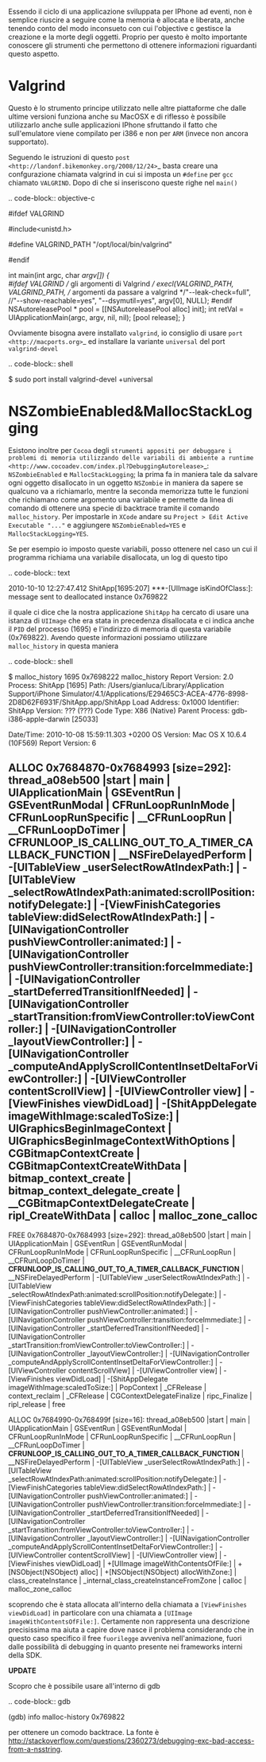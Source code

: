 <!--
.. title: IPhone e debugging dei problemi di memoria
.. slug: iphone-e-debugging-dei-problemi-di-memoria
.. date: 2010-10-10 00:00:00
.. tags: 
.. category: 
.. link: 
.. description: 
.. type: text
-->

Essendo il ciclo di una applicazione sviluppata per IPhone ad eventi, non è semplice riuscire a seguire come la memoria è allocata e liberata, anche tenendo conto del modo inconsueto con cui l'objective c gestisce la creazione e la morte degli oggetti. Proprio per questo è molto importante conoscere gli strumenti che permettono di ottenere informazioni riguardanti questo aspetto.

Valgrind
========

Questo è lo strumento principe utilizzato nelle altre piattaforme che dalle ultime versioni funziona anche su MacOSX e di riflesso è possibile utilizzarlo anche sulle applicazioni IPhone sfruttando il fatto che sull'emulatore viene compilato per i386 e non per ``ARM`` (invece non ancora supportato).

Seguendo le istruzioni di questo `post <http://landonf.bikemonkey.org/2008/12/24>`_ basta creare una confgurazione chiamata valgrind in cui si imposta un ``#define`` per ``gcc`` chiamato ``VALGRIND``. Dopo di che si inseriscono queste righe nel ``main()``

.. code-block:: objective-c

 #ifdef VALGRIND

 #include<unistd.h>

 #define VALGRIND_PATH "/opt/local/bin/valgrind"

 #endif

 int main(int argc, char *argv[]) {               
 #ifdef VALGRIND
       /* gli argomenti di Valgrind */
       execl(VALGRIND_PATH, VALGRIND_PATH,
        /* argomenti da passare a valgrind */"--leak-check=full",
                 //"--show-reachable=yes",
                 "--dsymutil=yes", argv[0], NULL);
 #endif
     NSAutoreleasePool * pool = [[NSAutoreleasePool alloc] init];
     int retVal = UIApplicationMain(argc, argv, nil, nil);
     [pool release];
 }

Ovviamente bisogna avere installato ``valgrind``, io consiglio di usare `port <http://macports.org>`_ ed installare la variante ``universal`` del port ``valgrind-devel``

.. code-block:: shell

 $ sudo port install valgrind-devel +universal


NSZombieEnabled&MallocStackLogging
==================================

Esistono inoltre per ``Cocoa`` degli `strumenti appositi per debuggare i problemi di memoria utilizzando delle variabili di ambiente a runtime <http://www.cocoadev.com/index.pl?DebuggingAutorelease>`_: ``NSZombieEnabled`` e ``MallocStackLogging``; la prima fa in maniera tale da salvare ogni oggetto disallocato in un oggetto ``NSZombie`` in maniera da sapere se qualcuno va a richiamarlo, mentre la seconda memorizza tutte le funzioni che richiamano come argomento una variabile e permette da linea di comando di ottenere una specie di backtrace tramite il comando ``malloc_history``. Per impostarle in ``XCode`` andare su ``Project > Edit Active Executable "..."`` e aggiungere ``NSZombieEnabled=YES`` e ``MallocStackLogging=YES``.

Se per esempio io imposto queste variabili, posso ottenere nel caso un cui il programma richiama una variabile disallocata, un log di questo tipo

.. code-block:: text

  2010-10-10 12:27:47.412 ShitApp[1695:207] ***-[UIImage isKindOfClass:]: message sent to deallocated instance 0x769822

il quale ci dice che la nostra applicazione ``ShitApp`` ha cercato di usare una istanza di ``UIImage`` che era stata in precedenza disallocata e ci indica anche il ``PID`` del processo (1695) e l'indirizzo di memoria di questa variabile (0x769822). Avendo queste informazioni possiamo utilizzare ``malloc_history`` in questa maniera

.. code-block:: shell

 $ malloc_history 1695 0x7698222
 malloc_history Report Version:  2.0
 Process:         ShitApp [1695]
 Path:            /Users/gianluca/Library/Application Support/iPhone Simulator/4.1/Applications/E29465C3-ACEA-4776-8998-2D8D62F6931F/ShitApp.app/ShitApp
 Load Address:    0x1000
 Identifier:      ShitApp
 Version:         ??? (???)
 Code Type:       X86 (Native)
 Parent Process:  gdb-i386-apple-darwin [25033]

 Date/Time:       2010-10-08 15:59:11.303 +0200
 OS Version:      Mac OS X 10.6.4 (10F569)
 Report Version:  6


 ALLOC 0x7684870-0x7684993 [size=292]: thread_a08eb500 |start | main | UIApplicationMain | GSEventRun | GSEventRunModal | CFRunLoopRunInMode | CFRunLoopRunSpecific | __CFRunLoopRun | __CFRunLoopDoTimer | __CFRUNLOOP_IS_CALLING_OUT_TO_A_TIMER_CALLBACK_FUNCTION__ | __NSFireDelayedPerform | -[UITableView _userSelectRowAtIndexPath:] | -[UITableView _selectRowAtIndexPath:animated:scrollPosition:notifyDelegate:] | -[ViewFinishCategories tableView:didSelectRowAtIndexPath:] | -[UINavigationController pushViewController:animated:] | -[UINavigationController pushViewController:transition:forceImmediate:] | -[UINavigationController _startDeferredTransitionIfNeeded] | -[UINavigationController _startTransition:fromViewController:toViewController:] | -[UINavigationController _layoutViewController:] | -[UINavigationController _computeAndApplyScrollContentInsetDeltaForViewController:] | -[UIViewController contentScrollView] | -[UIViewController view] | -[ViewFinishes viewDidLoad] | -[ShitAppDelegate imageWithImage:scaledToSize:] | UIGraphicsBeginImageContext | UIGraphicsBeginImageContextWithOptions | CGBitmapContextCreate | CGBitmapContextCreateWithData | bitmap_context_create | bitmap_context_delegate_create | __CGBitmapContextDelegateCreate | ripl_CreateWithData | calloc | malloc_zone_calloc 
 ----
 FREE  0x7684870-0x7684993 [size=292]: thread_a08eb500 |start | main | UIApplicationMain | GSEventRun | GSEventRunModal | CFRunLoopRunInMode | CFRunLoopRunSpecific | __CFRunLoopRun | __CFRunLoopDoTimer | __CFRUNLOOP_IS_CALLING_OUT_TO_A_TIMER_CALLBACK_FUNCTION__ | __NSFireDelayedPerform | -[UITableView _userSelectRowAtIndexPath:] | -[UITableView _selectRowAtIndexPath:animated:scrollPosition:notifyDelegate:] | -[ViewFinishCategories tableView:didSelectRowAtIndexPath:] | -[UINavigationController pushViewController:animated:] | -[UINavigationController pushViewController:transition:forceImmediate:] | -[UINavigationController _startDeferredTransitionIfNeeded] | -[UINavigationController _startTransition:fromViewController:toViewController:] | -[UINavigationController _layoutViewController:] | -[UINavigationController _computeAndApplyScrollContentInsetDeltaForViewController:] | -[UIViewController contentScrollView] | -[UIViewController view] | -[ViewFinishes viewDidLoad] | -[ShitAppDelegate imageWithImage:scaledToSize:] | PopContext | _CFRelease | context_reclaim | _CFRelease | CGContextDelegateFinalize | ripc_Finalize | ripl_release | free 

 ALLOC 0x7684990-0x768499f [size=16]: thread_a08eb500 |start | main | UIApplicationMain | GSEventRun | GSEventRunModal | CFRunLoopRunInMode | CFRunLoopRunSpecific | __CFRunLoopRun | __CFRunLoopDoTimer | __CFRUNLOOP_IS_CALLING_OUT_TO_A_TIMER_CALLBACK_FUNCTION__ | __NSFireDelayedPerform | -[UITableView _userSelectRowAtIndexPath:] | -[UITableView _selectRowAtIndexPath:animated:scrollPosition:notifyDelegate:] | -[ViewFinishCategories tableView:didSelectRowAtIndexPath:] | -[UINavigationController pushViewController:animated:] | -[UINavigationController pushViewController:transition:forceImmediate:] | -[UINavigationController _startDeferredTransitionIfNeeded] | -[UINavigationController _startTransition:fromViewController:toViewController:] | -[UINavigationController _layoutViewController:] | -[UINavigationController _computeAndApplyScrollContentInsetDeltaForViewController:] | -[UIViewController contentScrollView] | -[UIViewController view] | -[ViewFinishes viewDidLoad] | +[UIImage imageWithContentsOfFile:] | +[NSObject(NSObject) alloc] | +[NSObject(NSObject) allocWithZone:] | class_createInstance | _internal_class_createInstanceFromZone | calloc | malloc_zone_calloc 


scoprendo che è stata allocata all'interno della chiamata a ``[ViewFinishes viewDidLoad]`` in particolare con una chiamata a ``[UIImage imageWithContentsOfFile:]``. Certamente non rappresenta una descrizione precisissima ma aiuta a capire dove nasce il problema considerando che in questo caso specifico il free `fuorilegge` avveniva nell'animazione, fuori dalle possibilità di debugging in quanto presente nei frameworks interni della SDK.

**UPDATE**

Scopro che è possibile usare all'interno di gdb

.. code-block:: gdb

 (gdb) info malloc-history 0x769822

per ottenere un comodo backtrace. La fonte è http://stackoverflow.com/questions/2360273/debugging-exc-bad-access-from-a-nsstring.